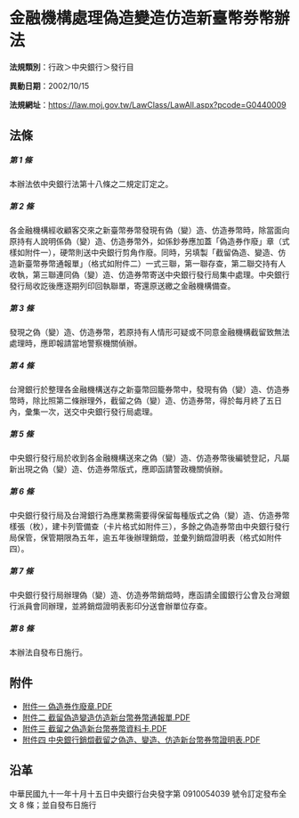 # 金融機構處理偽造變造仿造新臺幣券幣辦法




**法規類別**：行政＞中央銀行＞發行目

**異動日期**：2002/10/15  

**法規網址**：https://law.moj.gov.tw/LawClass/LawAll.aspx?pcode=G0440009



## 法條
##### 第 1 條
本辦法依中央銀行法第十八條之二規定訂定之。

##### 第 2 條
各金融機構經收顧客交來之新臺幣券幣發現有偽（變）造、仿造券幣時，除當面向原持有人說明係偽（變）造、仿造券幣外，如係鈔券應加蓋「偽造券作廢」章（式樣如附件一），硬幣則送中央銀行剪角作廢。同時，另填製「截留偽造、變造、仿造新臺幣券幣通報單」（格式如附件二）一式三聯，第一聯存查，第二聯交持有人收執，第三聯連同偽（變）造、仿造券幣寄送中央銀行發行局集中處理。中央銀行發行局收訖後應逐期列印回執聯單，寄還原送繳之金融機構備查。

##### 第 3 條
發現之偽（變）造、仿造券幣，若原持有人情形可疑或不同意金融機構截留致無法處理時，應即報請當地警察機關偵辦。

##### 第 4 條
台灣銀行於整理各金融機構送存之新臺幣回籠券幣中，發現有偽（變）造、仿造券幣時，除比照第二條辦理外，截留之偽（變）造、仿造券幣，得於每月終了五日內，彙集一次，送交中央銀行發行局處理。

##### 第 5 條
中央銀行發行局於收到各金融機構送來之偽（變）造、仿造券幣後編號登記，凡屬新出現之偽（變）造、仿造券幣版式，應即函請警政機關偵辦。

##### 第 6 條
中央銀行發行局及台灣銀行為應業務需要得保留每種版式之偽（變）造、仿造券幣樣張（枚），建卡列管備查（卡片格式如附件三），多餘之偽造券幣由中央銀行發行局保管，保管期限為五年，逾五年後辦理銷燬，並彙列銷燬證明表（格式如附件四）。

##### 第 7 條
中央銀行發行局辦理偽（變）造、仿造券幣銷燬時，應函請全國銀行公會及台灣銀行派員會同辦理，並將銷燬證明表影印分送會辦單位存查。

##### 第 8 條
本辦法自發布日施行。
## 附件
* [附件一  偽造券作廢章.PDF](https://law.moj.gov.tw/LawClass/LawGetFile.ashx?FileId=0000199301)
* [附件二  截留偽造變造仿造新台幣券幣通報單.PDF](https://law.moj.gov.tw/LawClass/LawGetFile.ashx?FileId=0000199302)
* [附件三  截留之偽造新台幣券幣資料卡.PDF](https://law.moj.gov.tw/LawClass/LawGetFile.ashx?FileId=0000199303)
* [附件四  中央銀行銷燬截留之偽造、變造、仿造新台幣券幣證明表.PDF](https://law.moj.gov.tw/LawClass/LawGetFile.ashx?FileId=0000199304)
## 沿革
中華民國九十一年十月十五日中央銀行台央發字第 0910054039 號令訂定發布全文 8  條；並自發布日施行
